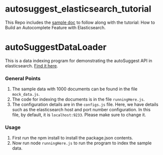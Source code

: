 # autosuggest_elasticsearch_tutorial
This Repo includes the [sample doc](blog_06_autoSuggest_dataSet.js) to follow along with the tutorial: How to Build an Autocomplete Feature with Elasticsearch.

# autoSuggestDataLoader

This is a data indexing program for demonstrating the autoSuggest API in elasticsearch. [Find it here](https://github.com/CommandrAvander/autosuggest_elasticsearch_tutorial/blob/master/autoSuggestDataLoader-master.zip).

### General Points

1. The sample data with 1000 documents can be found in the file `mock_data.js`. 
2. The code for indexing the documents is in the file `runningHere.js`.
3. The configuration details are in the `configs.js` file. Here, we have details such as the elasticsearch host and port number configuration. In this file, by default, it is `localhost:9233`. Please make sure to change it.

### Usage

1. First run the npm install to install the package.json contents.
2. Now run node `runningHere.js` to run the program to index the sample data.
